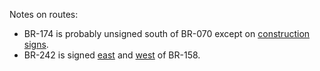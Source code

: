 Notes on routes:
* BR-174 is probably unsigned south of BR-070 except on [construction signs](https://www.google.com/maps/@-16.1554767,-57.6176691,3a,15y,175.52h,92.57t/data=!3m6!1e1!3m4!1sc2hMQdkAAPdvnx4xH4QrHg!2e0!7i16384!8i8192?entry=ttu).
* BR-242 is signed [east](https://www.google.com/maps/@-11.6261944,-50.706865,3a,47.6y,273.51h,111.52t/data=!3m6!1e1!3m4!1sWcFjn5qJqe8xfa2U8uo3zA!2e0!7i16384!8i8192?entry=ttu) and [west](https://www.google.com/maps/@-12.6014492,-52.1845971,3a,26.8y,272.92h,87.49t/data=!3m6!1e1!3m4!1s4B4LZsVkZzMm8hZQMtWM7g!2e0!7i16384!8i8192?entry=ttu) of BR-158.
